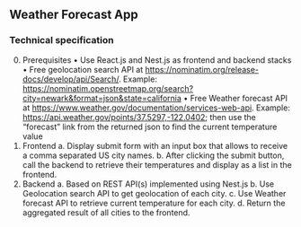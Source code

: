 ## Weather Forecast App

### Technical specification

0. Prerequisites
   • Use React.js and Nest.js as frontend and backend stacks
   • Free geolocation search API at https://nominatim.org/release-docs/develop/api/Search/. Example: https://nominatim.openstreetmap.org/search?city=newark&format=json&state=california
   • Free Weather forecast API at https://www.weather.gov/documentation/services-web-api. Example: https://api.weather.gov/points/37.5297,-122.0402; then use the “forecast” link from the returned json to find the current temperature value
1. Frontend
   a. Display submit form with an input box that allows to receive a comma separated US city names.
   b. After clicking the submit button, call the backend to retrieve their temperatures and display as a list in the frontend.
2. Backend
   a. Based on REST API(s) implemented using Nest.js
   b. Use Geolocation search API to get geolocation of each city.
   c. Use Weather forecast API to retrieve current temperature for each city.
   d. Return the aggregated result of all cities to the frontend.
